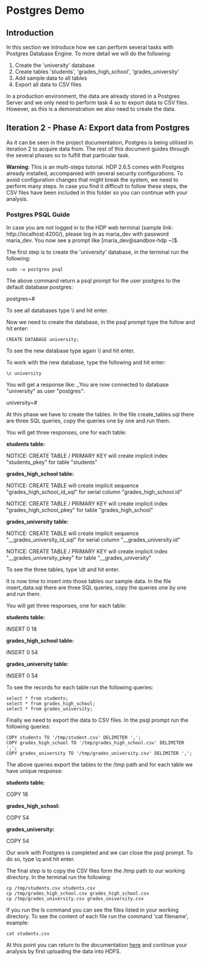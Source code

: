 # Postgres Demo

## Introduction
In this section we introduce how we can perform several tasks with Postgres Database Engine. To more detail we will do the following:
1. Create the 'university' database
2. Create tables 'students', 'grades_high_school', 'grades_university'
3. Add sample data to all tables
4. Export all data to CSV files

In a production environment, the data  are already stored in a Postgres Server and we only need to perform task 4 so to export data to CSV files.
However, as this is a demonstration we also need to create the data.

## Iteration 2 - Phase A: Export data from Postgres
As it can be seen in the project documentation, Postgres  is being  utilised in iteration 2 to acquire data from. The rest of this document guides through the several phases so to fulfill that particular task.

__Warning__: This is an multi-steps tutorial. HDP 2.6.5 comes with Postgres already installed, accompanied with several security configurations.
To avoid configuration changes that might break the system, we need to perform many steps.
In case you find it difficult to follow these steps, the CSV files have been included in this folder so you can continue with your analysis.

### Postgres PSQL Guide

In case you are not logged in to the HDP web terminal (sample link: http://localhost:4200/), please log in as maria_dev with password maria_dev.
You now see a prompt like [maria_dev@sandbox-hdp ~]$.

The first step is to create the 'university' database, in the terminal run the following:
```
sudo -u postgres psql
```
The above command return a psql prompt for the user postgres to the default database postgres:

postgres=#

To see all databases type \l and hit enter.

Now we need to create the database, in the psql prompt type the follow and hit enter:
```
CREATE DATABASE university;
```
To see the new database type again \l and hit enter.

To work with the new database, type the following and hit enter:

```
\c university
```
You will get a response like: _You are now connected to database "university" as user "postgres":

university=#

 At this phase we have to create the tables. In the file create_tables.sql there are three SQL queries, copy the queries one by one and run them.

You will get three responses, one for each table:

__students table:__

NOTICE: CREATE TABLE / PRIMARY KEY will create implicit index "students_pkey" for table "students"

__grades_high_school table:__

NOTICE: CREATE TABLE will create implicit sequence "grades_high_school_id_sql"  for serial column "grades_high_school.id"

NOTICE: CREATE TABLE / PRIMARY KEY will create implicit index "grades_high_school_pkey" for table "grades_high_school"

__grades_university table:__

NOTICE: CREATE TABLE will create implicit sequence "__grades_university_id_sql"  for serial column "__grades_university.id"

NOTICE: CREATE TABLE / PRIMARY KEY will create implicit index "__grades_university_pkey" for table "__grades_university"

To see the three tables, type \dt and hit enter.

It is now time to insert into those tables our sample data. In the file insert_data.sql there are three SQL queries, copy the queries one by one and run them.

You will get three responses, one for each table:

__students table:__

INSERT 0 18

__grades_high_school table:__

INSERT 0 54

__grades_university table:__

INSERT 0 54

To see the records for each table run the following queries:

```
select * from students;
select * from grades_high_school;
select * from grades_university;
```

Finally we need to export the data to CSV files. In the psql prompt run the following queries:

```
COPY students TO '/tmp/student.csv' DELIMITER ',';
COPY grades_high_school TO '/tmp/grades_high_school.csv' DELIMITER ',';
COPY grades_university TO '/tmp/grades_university.csv' DELIMITER ',';

```
The above queries export the tables to the /tmp path and for each table we have unique response:

__students table:__

COPY 18

__grades_high_school:__

COPY 54

__grades_university:__

COPY 54

Our work with Postgres is completed and we can close the psql prompt. To do so, type \q and hit enter.

The final step is to copy the CSV files form the /tmp path to our working directory. In the terminal run the following:

```
cp /tmp/students.csv students.csv
cp /tmp/grades_high_school.csv grades_high_school.csv
cp /tmp/grades_university.csv grades_university.csv
```
If you run the ls command you can see the files listed in your working directory. To see the content of each file run the command 'cat filename', example:

```
cat students.csv
```

At this point you can return to the documentation [here](https://github.com/UoW-CPC/rabbda-university-portal#phase-a-export-data-from-postgres-and-upload-them-to-hdfs) and continue your analysis by first uploading the data into HDFS.
